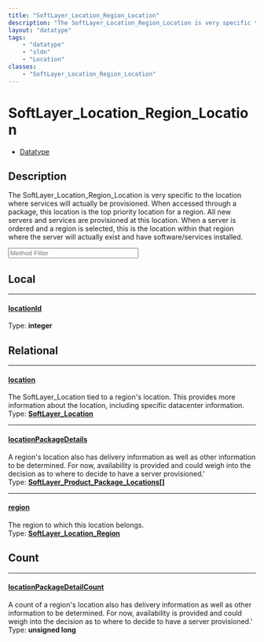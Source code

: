 ```yaml
---
title: "SoftLayer_Location_Region_Location"
description: "The SoftLayer_Location_Region_Location is very specific to the location where services will actually be provisioned. Whe... "
layout: "datatype"
tags:
    - "datatype"
    - "sldn"
    - "Location"
classes:
    - "SoftLayer_Location_Region_Location"
---
```


# SoftLayer_Location_Region_Location
<div id='service-datatype'>
    <ul id='sldn-reference-tabs'>
        <li id='datatype'> <a href='/reference/datatypes/SoftLayer_Location_Region_Location' >Datatype</a></li>
    </ul>
</div>

## Description 
The SoftLayer_Location_Region_Location is very specific to the location where services will actually be provisioned. When accessed through a package, this location is the top priority location for a region. All new servers and services are provisioned at this location. When a server is ordered and a region is selected, this is the location within that region where the server will actually exist and have software/services installed. 





<!-- Service Filer BEGIN -->
<div class="view-filters">
        <div class="clearfix">
            <div class="search-input-box">
                <input placeholder="Method Filter" onkeyup="titleSearch(inputId='prop-input', divId='properties', elementClass='prop-row')" 
                    type="text" id="prop-input" value="" size="30" maxlength="128" class="form-text">
            </div>
        </div>
</div>
<!-- Service Filer END -->

<div id="properties" class="content">
<div id="localProperties" class="prop-content" >

## Local
-----
[locationId]: #locationid
#### [locationId]
  
<span class="type-label">Type: </span>**integer**

</div>
<!-- LOCAL PROPERTY END -->

<div id="relationalProperties"  class="prop-content" >

## Relational
-----
[location]: #location
#### [location]
The SoftLayer_Location tied to a region's location. This provides more information about the location, including specific datacenter information.  
<span class="type-label">Type: </span>**<a href='/reference/datatypes/SoftLayer_Location'>SoftLayer_Location </a>**

-----
[locationPackageDetails]: #locationpackagedetails
#### [locationPackageDetails]
A region's location also has delivery information as well as other information to be determined. For now, availability is provided and could weigh into the decision as to where to decide to have a server provisioned.'  
<span class="type-label">Type: </span>**<a href='/reference/datatypes/SoftLayer_Product_Package_Locations'>SoftLayer_Product_Package_Locations[] </a>**

-----
[region]: #region
#### [region]
The region to which this location belongs.  
<span class="type-label">Type: </span>**<a href='/reference/datatypes/SoftLayer_Location_Region'>SoftLayer_Location_Region </a>**


## Count

-----
[locationPackageDetailCount]: #locationpackagedetailcount
#### [locationPackageDetailCount]
A count of a region's location also has delivery information as well as other information to be determined. For now, availability is provided and could weigh into the decision as to where to decide to have a server provisioned.'   
<span class="type-label">Type: </span>**unsigned long**

</div>



